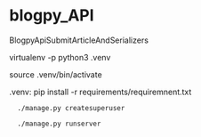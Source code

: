 # blogpy_API
BlogpyApiSubmitArticleAndSerializers

virtualenv -p python3 .venv

source .venv/bin/activate

.venv:
      pip install -r requirements/requiremnent.txt
      
      ./manage.py createsuperuser
      
      ./manage.py runserver
